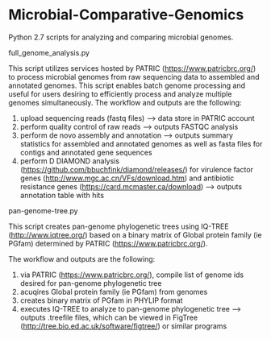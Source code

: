 # Microbial-Comparative-Genomics
Python 2.7 scripts for analyzing and comparing microbial genomes.

full_genome_analysis.py

This script utilizes services hosted by PATRIC (https://www.patricbrc.org/) to process microbial genomes from raw sequencing data to assembled and annotated genomes.  This script enables batch genome processing and useful for users desiring to efficiently process and analyze multiple genomes simultaneously.
The workflow and outputs are the following:
1) upload sequencing reads (fastq files) --> data store in PATRIC account 
2) perform quality control of raw reads --> outputs FASTQC analysis
3) perform de novo assembly and annotation --> outputs summary statistics for assembled and annotated genomes as well as fasta files for contigs and annotated gene sequences
4) perform D DIAMOND analysis (https://github.com/bbuchfink/diamond/releases/) for virulence factor genes (http://www.mgc.ac.cn/VFs/download.htm) and antibiotic resistance genes (https://card.mcmaster.ca/download) --> outputs annotation table with hits

pan-genome-tree.py

This script creates pan-genome phylogenetic trees using IQ-TREE (http://www.iqtree.org/) based on a binary matrix of Global protein family (ie PGfam) determined by PATRIC (https://www.patricbrc.org/).

The workflow and outputs are the following:
1) via PATRIC (https://www.patricbrc.org/), compile list of genome ids desired for pan-genome phylogenetic tree
2) acuqires Global protein family (ie PGfam) from genomes 
3) creates binary matrix of PGfam in PHYLIP format 
4) executes IQ-TREE to analyze to pan-genome phylogenetic tree --> outputs .treefile files, which can be viewed in FigTree (http://tree.bio.ed.ac.uk/software/figtree/) or similar programs

